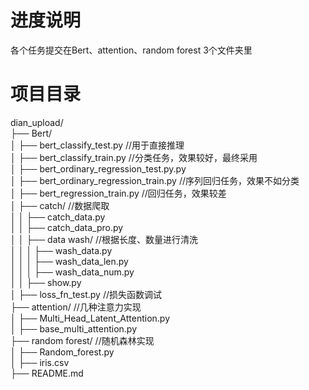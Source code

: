 # 进度说明
各个任务提交在Bert、attention、random forest 3个文件夹里

# 项目目录
  dian_upload/  
  ├── Bert/  
  │   ├── bert_classify_test.py                           //用于直接推理  
  │   ├── bert_classify_train.py                          //分类任务，效果较好，最终采用  
  │   ├── bert_ordinary_regression_test.py.py  
  │   ├── bert_ordinary_regression_train.py               //序列回归任务，效果不如分类  
  │   ├── bert_regression_train.py                        //回归任务，效果较差  
  │   ├── catch/                                          //数据爬取                                     
  │   │   ├── catch_data.py  
  │   │   ├── catch_data_pro.py  
  │   │   ├── data wash/                                  //根据长度、数量进行清洗          
  │   │   │   ├── wash_data.py  
  │   │   │   ├── wash_data_len.py  
  │   │   │   ├── wash_data_num.py  
  │   │   ├── show.py  
  │   ├── loss_fn_test.py                                 //损失函数调试  
  ├── attention/                                          //几种注意力实现  
  │   ├── Multi_Head_Latent_Attention.py  
  │   ├── base_multi_attention.py  
  ├── random forest/                                      //随机森林实现  
  │   ├── Random_forest.py  
  │   ├── iris.csv  
  ├── README.md  
